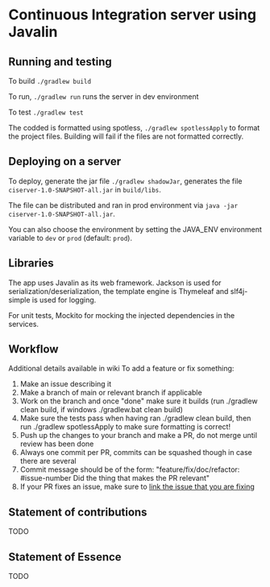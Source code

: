 # Continuous Integration server using Javalin

## Running and testing 

To build `./gradlew build`

To run, `./gradlew run` runs the server in dev environment

To test `./gradlew test`

The codded is formatted using spotless, `./gradlew spotlessApply` to format the project files.
Building will fail if the files are not formatted correctly.

## Deploying on a server

To deploy, generate the jar file `./gradlew shadowJar`, 
generates the file `ciserver-1.0-SNAPSHOT-all.jar` in `build/libs`.

The file can be distributed and ran in prod environment via `java -jar ciserver-1.0-SNAPSHOT-all.jar`.

You can also choose the environment by setting the JAVA_ENV environment variable to `dev` or `prod` (default: `prod`).

## Libraries

The app uses Javalin as its web framework. Jackson is used for serialization/deserialization,
the template engine is Thymeleaf and slf4j-simple is used for logging.

For unit tests, Mockito for mocking the injected dependencies in the services.

## Workflow
Additional details available in wiki
To add a feature or fix something:
1. Make an issue describing it
2. Make a branch of main or relevant branch if applicable
3. Work on the branch and once "done" make sure it builds (run ./gradlew clean build, if windows ./gradlew.bat clean build)
4. Make sure the tests pass when having ran ./gradlew clean build, then run ./gradlew spotlessApply to make sure formatting is correct!
5. Push up the changes to your branch and make a PR, do not merge until review has been done
6. Always one commit per PR, commits can be squashed though in case there are several
7. Commit message should be of the form: "feature/fix/doc/refactor: #issue-number Did the thing that makes the PR relevant"
8. If your PR fixes an issue, make sure to [link the issue that you are fixing](https://docs.github.com/en/issues/tracking-your-work-with-issues/using-issues/linking-a-pull-request-to-an-issue)
## Statement of contributions
TODO
## Statement of Essence
TODO

